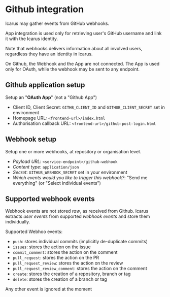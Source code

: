 # Github integration

Icarus may gather events from GitHub webhooks.

App integration is used only for retrieving user's GitHub username and link it with
the Icarus identity.

Note that webhooks delivers information about all involved users, regardless they
have an identity in Icarus.

On Github, the Webhook and the App are not connected. 
The App is used only for OAuth, while the webhook may be sent to any endpoint.

## Github application setup

Setup an "**OAuth App**" (not a "Github App")

* Client ID, Client Secret: `GITHB_CLIENT_ID` and `GITHUB_CLIENT_SECRET` set in environment
* Homepage URL: `<frontend-url>/index.html`
* Authorisation callback URL: `<frontend-url>/github-post-login.html`

## Webhook setup

Setup one or more webhooks, at repository or organisation level.

* *Payload URL*: `<service-endpoint>/github-webhook`
* *Content type*: `application/json`
* *Secret*: `GITHUB_WEBHOOK_SECRET` set in your environment
* *Which events would you like to trigger this webhook?*: "Send me everything" (or "Select individual events")

## Supported webhook events

Webhook events are not stored *raw*, as received from Github.
Icarus extracts *user events* from supported *webhook events* and store them individually.

Supported Webhoo events:

* `push`: stores individual commits (implicitly de-duplicate commits)
* `issues`: stores the action on the issue
* `commit_comment`: stores the action on the comment
* `pull_request`: stores the action on the PR
* `pull_request_review`: stores the action on the review
* `pull_request_review_comment`: stores the action on the comment
* `create`: stores the creation of a repository, branch or tag
* `delete`: stores the creation of a branch or tag

Any other event is ignored at the moment
